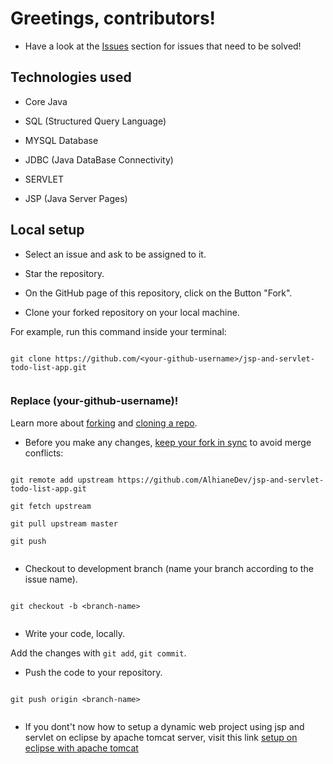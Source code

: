 # Greetings, contributors!

- Have a look at the [Issues](https://github.com/AlhianeDev/jsp-and-servlet-todo-list-app/issues) section for issues that need to be solved!

## Technologies used

- Core Java

- SQL (Structured Query Language)

- MYSQL Database

- JDBC (Java DataBase Connectivity)

- SERVLET

- JSP (Java Server Pages)

## Local setup

- Select an issue and ask to be assigned to it.

- Star the repository.

- On the GitHub page of this repository, click on the Button "Fork".

- Clone your forked repository on your local machine.

For example, run this command inside your terminal:

```

git clone https://github.com/<your-github-username>/jsp-and-servlet-todo-list-app.git


```

### Replace (your-github-username)!

Learn more about [forking](https://docs.github.com/en/get-started/quickstart/fork-a-repo) and [cloning a repo](https://docs.github.com/en/repositories/creating-and-managing-repositories/cloning-a-repository).

- Before you make any changes, [keep your fork in sync](https://www.freecodecamp.org/news/how-to-sync-your-fork-with-the-original-git-repository/) to avoid merge conflicts:

```

git remote add upstream https://github.com/AlhianeDev/jsp-and-servlet-todo-list-app.git

git fetch upstream

git pull upstream master

git push


```

- Checkout to development branch (name your branch according to the issue name).

```

git checkout -b <branch-name>


```

- Write your code, locally.

Add the changes with `git add`, `git commit`.

- Push the code to your repository.

```

git push origin <branch-name>


```

- If you dont't now how to setup a dynamic web project using jsp and servlet on eclipse by apache tomcat server, visit this link [setup on eclipse with apache tomcat](https://sitenol.com/jsp-dynamic-web-project-using-eclipse-and-tomcat)
